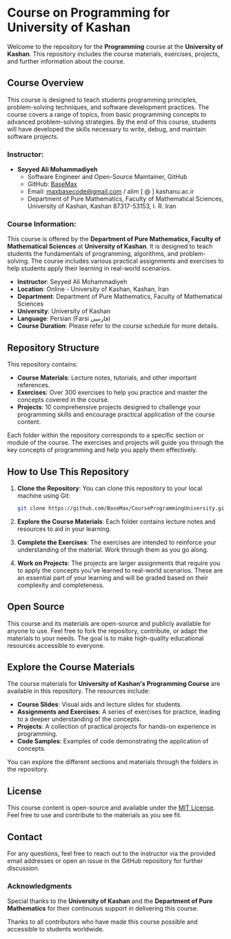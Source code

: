 # Course on Programming for University of Kashan

Welcome to the repository for the **Programming** course at the **University of Kashan**. This repository includes the course materials, exercises, projects, and further information about the course.

## Course Overview

This course is designed to teach students programming principles, problem-solving techniques, and software development practices. The course covers a range of topics, from basic programming concepts to advanced problem-solving strategies. By the end of this course, students will have developed the skills necessary to write, debug, and maintain software projects.

### Instructor:

- **Seyyed Ali Mohammadiyeh**
  - Software Engineer and Open-Source Maintainer, GitHub
  - GitHub: [BaseMax](https://github.com/BaseMax)
  - Email: maxbasecode@gmail.com / alim [ @ ] kashanu.ac.ir
  - Department of Pure Mathematics, Faculty of Mathematical Sciences, University of Kashan, Kashan 87317-53153, I. R. Iran

### Course Information:

This course is offered by the **Department of Pure Mathematics, Faculty of Mathematical Sciences** at **University of Kashan**. It is designed to teach students the fundamentals of programming, algorithms, and problem-solving. The course includes various practical assignments and exercises to help students apply their learning in real-world scenarios.

- **Instructor**: Seyyed Ali Mohammadiyeh
- **Location**: Online - University of Kashan, Kashan, Iran
- **Department**: Department of Pure Mathematics, Faculty of Mathematical Sciences
- **University**: University of Kashan
- **Language**: Persian (Farsi فارسی)
- **Course Duration**: Please refer to the course schedule for more details.

## Repository Structure

This repository contains:

- **Course Materials**: Lecture notes, tutorials, and other important references.
- **Exercises**: Over 300 exercises to help you practice and master the concepts covered in the course.
- **Projects**: 10 comprehensive projects designed to challenge your programming skills and encourage practical application of the course content.

Each folder within the repository corresponds to a specific section or module of the course. The exercises and projects will guide you through the key concepts of programming and help you apply them effectively.

## How to Use This Repository

1. **Clone the Repository**: You can clone this repository to your local machine using Git:
   ```bash
   git clone https://github.com/BaseMax/CourseProgrammingUniversity.git
   ```

2. **Explore the Course Materials**: Each folder contains lecture notes and resources to aid in your learning.

3. **Complete the Exercises**: The exercises are intended to reinforce your understanding of the material. Work through them as you go along.

4. **Work on Projects**: The projects are larger assignments that require you to apply the concepts you've learned to real-world scenarios. These are an essential part of your learning and will be graded based on their complexity and completeness.

## Open Source

This course and its materials are open-source and publicly available for anyone to use. Feel free to fork the repository, contribute, or adapt the materials to your needs. The goal is to make high-quality educational resources accessible to everyone.

## Explore the Course Materials

The course materials for **University of Kashan's Programming Course** are available in this repository. The resources include:

- **Course Slides**: Visual aids and lecture slides for students.
- **Assignments and Exercises**: A series of exercises for practice, leading to a deeper understanding of the concepts.
- **Projects**: A collection of practical projects for hands-on experience in programming.
- **Code Samples**: Examples of code demonstrating the application of concepts.

You can explore the different sections and materials through the folders in the repository.

## License

This course content is open-source and available under the [MIT License](LICENSE). Feel free to use and contribute to the materials as you see fit.

## Contact

For any questions, feel free to reach out to the instructor via the provided email addresses or open an issue in the GitHub repository for further discussion.

### Acknowledgments

Special thanks to the **University of Kashan** and the **Department of Pure Mathematics** for their continuous support in delivering this course.

Thanks to all contributors who have made this course possible and accessible to students worldwide.
